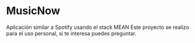 # MusicNow
Aplicación similar a Spotify usando el stack MEAN
Este proyecto se realizo para el uso personal, si te interesa puedes preguntar.
